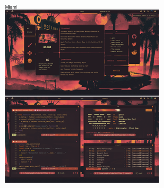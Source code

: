 Miami
![](https://github.com/szorfein/unix-portfolio/blob/master/miami/start_screen.png)
![](https://github.com/szorfein/unix-portfolio/blob/master/miami/terms.png)
